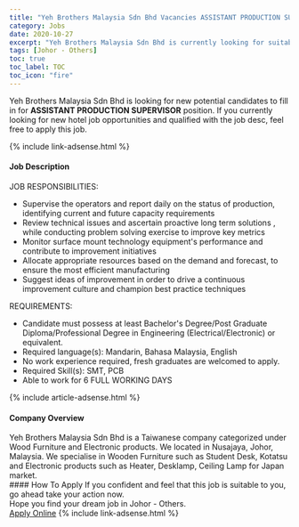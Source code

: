 ```yaml
---
title: "Yeh Brothers Malaysia Sdn Bhd Vacancies ASSISTANT PRODUCTION SUPERVISOR" 
category: Jobs 
date: 2020-10-27 
excerpt: "Yeh Brothers Malaysia Sdn Bhd is currently looking for suitable person to fill in the ASSISTANT PRODUCTION SUPERVISOR which positioned at Johor - Others" 
tags: [Johor - Others] 
toc: true 
toc_label: TOC 
toc_icon: "fire" 
--- 
```


<p>Yeh Brothers Malaysia Sdn Bhd is looking for new potential candidates to fill in for <b>ASSISTANT PRODUCTION SUPERVISOR</b> position. If you currently looking for new hotel job opportunities and qualified with the job desc, feel free to apply this job.
</p>{% include link-adsense.html %} 
<div><div><h4>Job Description</h4></div><div><div><span><div><div><div>JOB RESPONSIBILITIES:</div><ul><li>Supervise the operators and report daily on the status of production, identifying current and future capacity requirements</li><li>Review technical issues and ascertain proactive long term solutions , while conducting problem solving exercise to improve key metrics</li><li>Monitor surface mount technology equipment's performance and contribute to improvement initiatives</li><li>Allocate appropriate resources based on the demand and forecast, to ensure the most efficient manufacturing</li><li>Suggest ideas of improvement in order to drive a continuous improvement culture and champion best practice techniques</li></ul>REQUIREMENTS:</div><ul><li>Candidate must possess at least Bachelor's Degree/Post Graduate Diploma/Professional Degree in Engineering (Electrical/Electronic) or equivalent.</li><li>Required language(s):&#160;Mandarin, Bahasa Malaysia, English</li><li>No work experience required, fresh graduates are welcomed to apply.</li><li>Required Skill(s): SMT, PCB</li><li>Able to work for 6 FULL WORKING DAYS</li></ul></div></span></div></div></div> 
{% include article-adsense.html %} 
<div><div><h4>Company Overview</h4></div><div><div><span><div><div>Yeh Brothers Malaysia Sdn Bhd is a Taiwanese company categorized under Wood Furniture and Electronic products. We located in Nusajaya, Johor, Malaysia. We specialise in Wooden Furniture such as Student Desk, Kotatsu and Electronic products such as Heater, Desklamp, Ceiling Lamp for Japan market.</div></div></span></div></div></div> 
#### How To Apply 
If you confident and feel that this job is suitable to you, go ahead take your action now. <br/> 
Hope you find your dream job in Johor - Others. <br/> 
<a href="https://www.jobstreet.com.my/en/job/assistant-production-supervisor-4412511?jobId=jobstreet-my-job-4412511" class="btn btn--info" target="_blank" rel="nofollow noopenner">Apply Online</a> 
{% include link-adsense.html %} 
